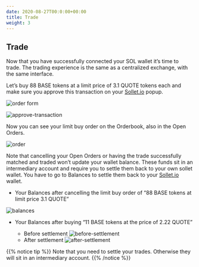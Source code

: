 ```yaml
---
date: 2020-08-27T00:0:00+00:00
title: Trade
weight: 3
---
```


## Trade

Now that you have successfully connected your SOL wallet it’s time to trade. The trading experience is the same as a centralized exchange, with the same interface.

Let’s buy 88 BASE tokens at a limit price of 3.1 QUOTE tokens each and make sure you approve this transaction on your [Sollet.io](https://sollet.io) popup.

![order form](/serum-dex/trade/images/order-form.png?classes=shadow&width=30pc)

![approve-transaction](/serum-dex/trade/images/approve-transaction.png?classes=shadow&width=40pc)

Now you can see your limit buy order on the Orderbook, also in the Open Orders.

![order](/serum-dex/trade/images/order.png?classes=shadow&width=60pc)

Note that cancelling your Open Orders or having the trade successfully matched and traded won’t update your wallet balance. These funds sit in an intermediary account and require you to settle them back to your own sollet wallet. You have to go to Balances to settle them back to your [Sollet.io](https://sollet.io) wallet.

- Your Balances after cancelling the limit buy order of “88 BASE tokens at limit price 3.1 QUOTE”

![balances](/serum-dex/trade/images/balances.png?classes=shadow&width=60pc)

- Your Balances after buying “11 BASE tokens at the price of 2.22 QUOTE”

  - Before settlement ![before-settlement](/serum-dex/trade/images/before-settlement.png?classes=shadow&width=60pc)
  - After settlement ![after-settlement](/serum-dex/trade/images/after-settlement.png?classes=shadow&width=60pc)

{{% notice tip %}}
Note that you need to settle your trades. Otherwise they will sit in an intermediary account.
{{% /notice %}}
